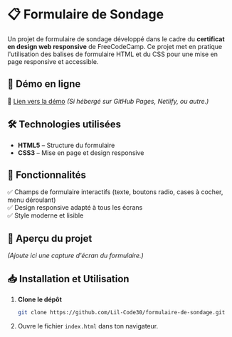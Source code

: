 # 📋 Formulaire de Sondage

Un projet de formulaire de sondage développé dans le cadre du **certificat en design web responsive** de FreeCodeCamp. Ce projet met en pratique l'utilisation des balises de formulaire HTML et du CSS pour une mise en page responsive et accessible.

## 🚀 Démo en ligne
🔗 [Lien vers la démo](AJOUTER_LIEN_ICI) *(Si hébergé sur GitHub Pages, Netlify, ou autre.)*

## 🛠️ Technologies utilisées
- **HTML5** – Structure du formulaire
- **CSS3** – Mise en page et design responsive

## 🎯 Fonctionnalités
✅ Champs de formulaire interactifs (texte, boutons radio, cases à cocher, menu déroulant)  
✅ Design responsive adapté à tous les écrans  
✅ Style moderne et lisible  

## 📸 Aperçu du projet
*(Ajoute ici une capture d'écran du formulaire.)*

## 📥 Installation et Utilisation
1. **Clone le dépôt**  
   ```bash
   git clone https://github.com/Lil-Code30/formulaire-de-sondage.git
2. Ouvre le fichier ``index.html`` dans ton navigateur.

